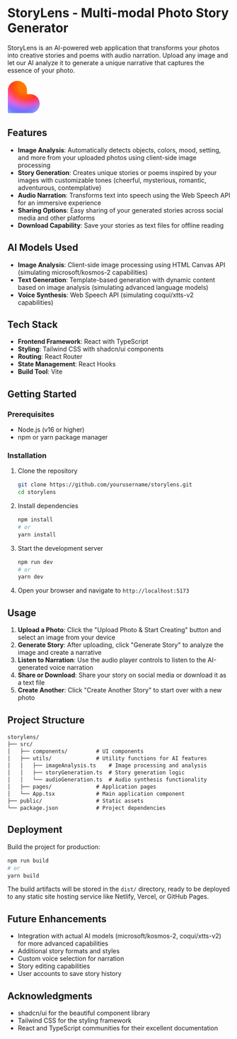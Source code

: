 # StoryLens - Multi-modal Photo Story Generator

StoryLens is an AI-powered web application that transforms your photos into creative stories and poems with audio narration. Upload any image and let our AI analyze it to generate a unique narrative that captures the essence of your photo.

![StoryLens Logo](public/favicon.ico)

## Features

- **Image Analysis**: Automatically detects objects, colors, mood, setting, and more from your uploaded photos using client-side image processing
- **Story Generation**: Creates unique stories or poems inspired by your images with customizable tones (cheerful, mysterious, romantic, adventurous, contemplative)
- **Audio Narration**: Transforms text into speech using the Web Speech API for an immersive experience
- **Sharing Options**: Easy sharing of your generated stories across social media and other platforms
- **Download Capability**: Save your stories as text files for offline reading

## AI Models Used

- **Image Analysis**: Client-side image processing using HTML Canvas API (simulating microsoft/kosmos-2 capabilities)
- **Text Generation**: Template-based generation with dynamic content based on image analysis (simulating advanced language models)
- **Voice Synthesis**: Web Speech API (simulating coqui/xtts-v2 capabilities)

## Tech Stack

- **Frontend Framework**: React with TypeScript
- **Styling**: Tailwind CSS with shadcn/ui components
- **Routing**: React Router
- **State Management**: React Hooks
- **Build Tool**: Vite

## Getting Started

### Prerequisites

- Node.js (v16 or higher)
- npm or yarn package manager

### Installation

1. Clone the repository
   ```sh
   git clone https://github.com/yourusername/storylens.git
   cd storylens
   ```

2. Install dependencies
   ```sh
   npm install
   # or
   yarn install
   ```

3. Start the development server
   ```sh
   npm run dev
   # or
   yarn dev
   ```

4. Open your browser and navigate to `http://localhost:5173`

## Usage

1. **Upload a Photo**: Click the "Upload Photo & Start Creating" button and select an image from your device
2. **Generate Story**: After uploading, click "Generate Story" to analyze the image and create a narrative
3. **Listen to Narration**: Use the audio player controls to listen to the AI-generated voice narration
4. **Share or Download**: Share your story on social media or download it as a text file
5. **Create Another**: Click "Create Another Story" to start over with a new photo

## Project Structure

```
storylens/
├── src/
│   ├── components/         # UI components
│   ├── utils/              # Utility functions for AI features
│   │   ├── imageAnalysis.ts    # Image processing and analysis
│   │   ├── storyGeneration.ts  # Story generation logic
│   │   └── audioGeneration.ts  # Audio synthesis functionality
│   ├── pages/              # Application pages
│   └── App.tsx             # Main application component
├── public/                 # Static assets
└── package.json            # Project dependencies
```

## Deployment

Build the project for production:

```sh
npm run build
# or
yarn build
```

The build artifacts will be stored in the `dist/` directory, ready to be deployed to any static site hosting service like Netlify, Vercel, or GitHub Pages.

## Future Enhancements

- Integration with actual AI models (microsoft/kosmos-2, coqui/xtts-v2) for more advanced capabilities
- Additional story formats and styles
- Custom voice selection for narration
- Story editing capabilities
- User accounts to save story history



## Acknowledgments

- shadcn/ui for the beautiful component library
- Tailwind CSS for the styling framework
- React and TypeScript communities for their excellent documentation
